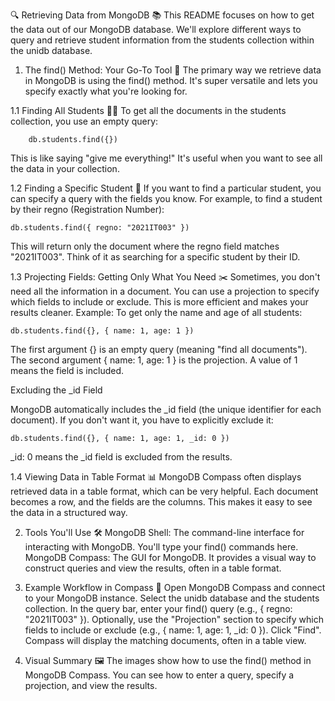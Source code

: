 🔍 Retrieving Data from MongoDB 📚
This README focuses on how to get the data out of our MongoDB database. We'll explore different ways to query and retrieve student information from the students collection within the unidb database.
1. The  find()  Method: Your Go-To Tool 🚀
The primary way we retrieve data in MongoDB is using the find() method. It's super versatile and lets you specify exactly what you're looking for.

1.1 Finding All Students 🧑‍🎓
To get all the documents in the students collection, you use an empty query:
        
        db.students.find({})
This is like saying "give me everything!" It's useful when you want to see all the data in your collection.

1.2 Finding a Specific Student 🎯
If you want to find a particular student, you can specify a query with the fields you know. For example, to find a student by their regno (Registration Number):
  
    db.students.find({ regno: "2021IT003" })
This will return only the document where the regno field matches "2021IT003". Think of it as searching for a specific student by their ID.

1.3 Projecting Fields: Getting Only What You Need ✂️
Sometimes, you don't need all the information in a document. You can use a projection to specify which fields to include or exclude. This is more efficient and makes your results cleaner.
Example: To get only the name and age of all students:
  
  
    db.students.find({}, { name: 1, age: 1 })
    
  The first argument {} is an empty query (meaning "find all documents").
  The second argument { name: 1, age: 1 } is the projection. A value of 1 means the field is included.

Excluding the _id Field

MongoDB automatically includes the _id field (the unique identifier for each document). If you don't want it, you have to explicitly exclude it:

    db.students.find({}, { name: 1, age: 1, _id: 0 })
  _id: 0 means the _id field is excluded from the results.
  
1.4 Viewing Data in Table Format 📊
MongoDB Compass often displays retrieved data in a table format, which can be very helpful. Each document becomes a row, and the fields are the columns. This makes it easy to see the data in a structured way.

2. Tools You'll Use 🛠️
MongoDB Shell: The command-line interface for interacting with MongoDB. You'll type your find() commands here.
MongoDB Compass: The GUI for MongoDB. It provides a visual way to construct queries and view the results, often in a table format.

4. Example Workflow in Compass 🧭
Open MongoDB Compass and connect to your MongoDB instance.
Select the unidb database and the students collection.
In the query bar, enter your find() query (e.g., { regno: "2021IT003" }).
Optionally, use the "Projection" section to specify which fields to include or exclude (e.g., { name: 1, age: 1, _id: 0 }).
Click "Find".
Compass will display the matching documents, often in a table view.

6. Visual Summary 🖼️
The images show how to use the find() method in MongoDB Compass.
You can see how to enter a query, specify a projection, and view the results.
